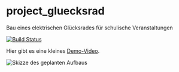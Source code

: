 # project_gluecksrad
Bau eines elektrischen Glücksrades für schulische Veranstaltungen

[![Build Status](https://travis-ci.org/RoboAG/projekt_gluecksrad.svg?branch=master)](https://travis-ci.org/RoboAG/projekt_gluecksrad)

Hier gibt es eine kleines [Demo-Video](https://www.youtube.com/watch?v=hORIZUaodIo&list=PL4P27g8g4QtTZY6d-4PRqTHP1PGKIp_SS).

![Skizze des geplanten Aufbaus](Bilder/Skizze/2018_03_07_gluecksrad_mit_standbein.png)

